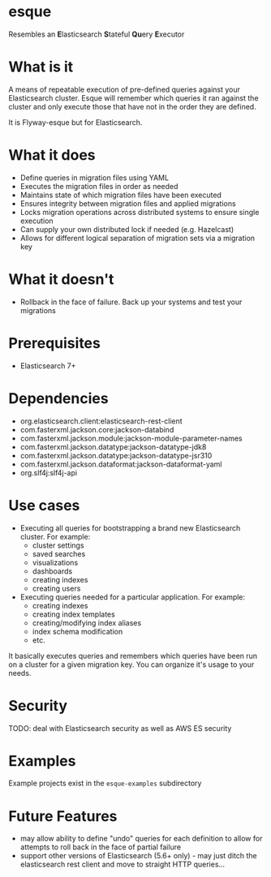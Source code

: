 # esque
Resembles an **E**lasticsearch **S**tateful **Qu**ery **E**xecutor

# What is it
A means of repeatable execution of pre-defined queries against your Elasticsearch cluster. Esque will remember which queries it ran against the cluster and only execute those that have not in the order they are defined.

It is Flyway-esque but for Elasticsearch.

# What it does
* Define queries in migration files using YAML
* Executes the migration files in order as needed
* Maintains state of which migration files have been executed
* Ensures integrity between migration files and applied migrations
* Locks migration operations across distributed systems to ensure single execution
* Can supply your own distributed lock if needed (e.g. Hazelcast)
* Allows for different logical separation of migration sets via a migration key

# What it doesn't
* Rollback in the face of failure. Back up your systems and test your migrations

# Prerequisites
* Elasticsearch 7+

# Dependencies
* org.elasticsearch.client:elasticsearch-rest-client
* com.fasterxml.jackson.core:jackson-databind
* com.fasterxml.jackson.module:jackson-module-parameter-names
* com.fasterxml.jackson.datatype:jackson-datatype-jdk8
* com.fasterxml.jackson.datatype:jackson-datatype-jsr310
* com.fasterxml.jackson.dataformat:jackson-dataformat-yaml
* org.slf4j:slf4j-api

# Use cases
* Executing all queries for bootstrapping a brand new Elasticsearch cluster. For example:
    - cluster settings
    - saved searches
    - visualizations
    - dashboards
    - creating indexes
    - creating users
* Executing queries needed for a particular application. For example:
    - creating indexes
    - creating index templates
    - creating/modifying index aliases
    - index schema modification
    - etc.
    
It basically executes queries and remembers which queries have been run on a cluster for a given migration key. You can organize it's usage to your needs.

# Security
TODO: deal with Elasticsearch security as well as AWS ES security

# Examples
Example projects exist in the `esque-examples` subdirectory 

# Future Features
* may allow ability to define "undo" queries for each definition to allow for attempts to roll back in the face of partial failure
* support other versions of Elasticsearch (5.6+ only) - may just ditch the elasticsearch rest client and move to straight HTTP queries...